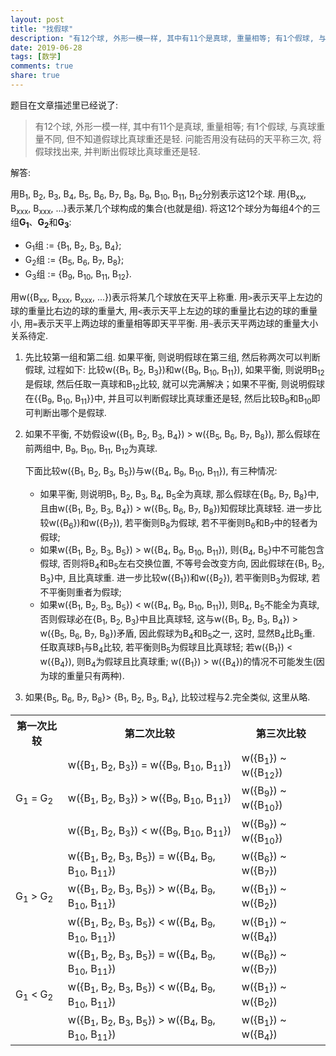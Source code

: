 ```yaml
---
layout: post
title: "找假球"
description: "有12个球, 外形一模一样, 其中有11个是真球, 重量相等; 有1个假球, 与真球重量不同, 但不知道假球比真球重还是轻. 问能否用没有砝码的天平称三次, 将假球找出来, 并判断出假球比真球重还是轻."
date: 2019-06-28
tags: [数学]
comments: true
share: true
---
```


题目在文章描述里已经说了:

> 有12个球, 外形一模一样, 其中有11个是真球, 重量相等; 有1个假球, 与真球重量不同, 但不知道假球比真球重还是轻. 问能否用没有砝码的天平称三次, 将假球找出来, 并判断出假球比真球重还是轻.


解答:

用B<sub>1</sub>, B<sub>2</sub>, B<sub>3</sub>, B<sub>4</sub>, B<sub>5</sub>, B<sub>6</sub>, B<sub>7</sub>, B<sub>8</sub>, B<sub>9</sub>, B<sub>10</sub>, B<sub>11</sub>, B<sub>12</sub>分别表示这12个球. 用{B<sub>xx</sub>, B<sub>xxx</sub>, B<sub>xxx</sub>, ...}表示某几个球构成的集合(也就是组). 将这12个球分为每组4个的三组<strong>G<sub>1</sub></strong>、<strong>G<sub>2</sub></strong>和<strong>G<sub>3</sub></strong>: 

* G<sub>1</sub>组 := {B<sub>1</sub>, B<sub>2</sub>, B<sub>3</sub>, B<sub>4</sub>};
* G<sub>2</sub>组 := {B<sub>5</sub>, B<sub>6</sub>, B<sub>7</sub>, B<sub>8</sub>};
* G<sub>3</sub>组 := {B<sub>9</sub>, B<sub>10</sub>, B<sub>11</sub>, B<sub>12</sub>}. 

用w({B<sub>xx</sub>, B<sub>xxx</sub>, B<sub>xxx</sub>, ...})表示将某几个球放在天平上称重. 用`>`表示天平上左边的球的重量比右边的球的重量大, 用`<`表示天平上左边的球的重量比右边的球的重量小, 用`=`表示天平上两边球的重量相等即天平平衡. 用`~`表示天平两边球的重量大小关系待定.


1. 先比较第一组和第二组. 如果平衡, 则说明假球在第三组, 然后称两次可以判断假球, 过程如下: 
比较w({B<sub>1</sub>, B<sub>2</sub>, B<sub>3</sub>})和w({B<sub>9</sub>, B<sub>10</sub>, B<sub>11</sub>}), 如果平衡, 则说明B<sub>12</sub>是假球, 然后任取一真球和B<sub>12</sub>比较, 就可以完满解决；如果不平衡, 则说明假球在{{B<sub>9</sub>, B<sub>10</sub>, B<sub>11</sub>}}中, 并且可以判断假球比真球重还是轻, 然后比较B<sub>9</sub>和B<sub>10</sub>即可判断出哪个是假球. 
2. 如果不平衡, 不妨假设w({B<sub>1</sub>, B<sub>2</sub>, B<sub>3</sub>, B<sub>4</sub>}) > w({B<sub>5</sub>, B<sub>6</sub>, B<sub>7</sub>, B<sub>8</sub>}), 那么假球在前两组中, B<sub>9</sub>, B<sub>10</sub>, B<sub>11</sub>, B<sub>12</sub>为真球. 
   
   下面比较w({B<sub>1</sub>, B<sub>2</sub>, B<sub>3</sub>, B<sub>5</sub>})与w({B<sub>4</sub>, B<sub>9</sub>, B<sub>10</sub>, B<sub>11</sub>}), 有三种情况: 
    
   * 如果平衡, 则说明B<sub>1</sub>, B<sub>2</sub>, B<sub>3</sub>, B<sub>4</sub>, B<sub>5</sub>全为真球, 那么假球在{B<sub>6</sub>, B<sub>7</sub>, B<sub>8</sub>}中, 且由w({B<sub>1</sub>, B<sub>2</sub>, B<sub>3</sub>, B<sub>4</sub>}) > w({B<sub>5</sub>, B<sub>6</sub>, B<sub>7</sub>, B<sub>8</sub>})知假球比真球轻. 进一步比较w({B<sub>6</sub>})和w({B<sub>7</sub>}), 若平衡则B<sub>8</sub>为假球, 若不平衡则B<sub>6</sub>和B<sub>7</sub>中的轻者为假球;
   * 如果w({B<sub>1</sub>, B<sub>2</sub>, B<sub>3</sub>, B<sub>5</sub>}) > w({B<sub>4</sub>, B<sub>9</sub>, B<sub>10</sub>, B<sub>11</sub>}), 则{B<sub>4</sub>, B<sub>5</sub>}中不可能包含假球, 否则将B<sub>4</sub>和B<sub>5</sub>左右交换位置, 不等号会改变方向, 因此假球在{B<sub>1</sub>, B<sub>2</sub>, B<sub>3</sub>}中, 且比真球重. 进一步比较w({B<sub>1</sub>})和w({B<sub>2</sub>}), 若平衡则B<sub>3</sub>为假球, 若不平衡则重者为假球;
   * 如果w({B<sub>1</sub>, B<sub>2</sub>, B<sub>3</sub>, B<sub>5</sub>}) < w({B<sub>4</sub>, B<sub>9</sub>, B<sub>10</sub>, B<sub>11</sub>}), 则B<sub>4</sub>, B<sub>5</sub>不能全为真球, 否则假球必在{B<sub>1</sub>, B<sub>2</sub>, B<sub>3</sub>}中且比真球轻, 这与w({B<sub>1</sub>, B<sub>2</sub>, B<sub>3</sub>, B<sub>4</sub>}) > w({B<sub>5</sub>, B<sub>6</sub>, B<sub>7</sub>, B<sub>8</sub>})矛盾, 因此假球为B<sub>4</sub>和B<sub>5</sub>之一, 这时, 显然B<sub>4</sub>比B<sub>5</sub>重. 任取真球B<sub>1</sub>与B<sub>4</sub>比较, 若平衡则B<sub>5</sub>为假球且比真球轻; 若w({B<sub>1</sub>}) < w({B<sub>4</sub>}), 则B<sub>4</sub>为假球且比真球重; w({B<sub>1</sub>}) > w({B<sub>4</sub>})的情况不可能发生(因为球的重量只有两种). 
3. 如果{B<sub>5</sub>, B<sub>6</sub>, B<sub>7</sub>, B<sub>8</sub>}> {B<sub>1</sub>, B<sub>2</sub>, B<sub>3</sub>, B<sub>4</sub>}, 比较过程与2.完全类似, 这里从略. 


<!--
<style type="text/css">
.tg  {border-collapse:collapse;border-spacing:0;}
.tg td{font-family:Arial, sans-serif;font-size:14px;padding:10px 5px;border-style:solid;border-width:1px;overflow:hidden;word-break:normal;border-color:black;}
.tg th{font-family:Arial, sans-serif;font-size:14px;font-weight:normal;padding:10px 5px;border-style:solid;border-width:1px;overflow:hidden;word-break:normal;border-color:black;}
.tg .tg-0pky{border-color:inherit;text-align:left;vertical-align:top}
.tg .tg-0lax{text-align:left;vertical-align:top}
</style>
-->

<table class="tg">
  <tr>
    <th class="tg-0pky">第一次比较</th>
    <th class="tg-0lax">第二次比较</th>
    <th class="tg-0lax">第三次比较</th>
  </tr>
  <tr>
    <td class="tg-0lax" rowspan="3">G<sub>1</sub> = G<sub>2</sub></td>
    <td class="tg-0lax">w({B<sub>1</sub>, B<sub>2</sub>, B<sub>3</sub>}) = w({B<sub>9</sub>, B<sub>10</sub>, B<sub>11</sub>})</td>
    <td class="tg-0lax">w({B<sub>1</sub>}) ~ w({B<sub>12</sub>})</td>
  </tr>
  <tr>
    <td class="tg-0lax">w({B<sub>1</sub>, B<sub>2</sub>, B<sub>3</sub>}) > w({B<sub>9</sub>, B<sub>10</sub>, B<sub>11</sub>})</td>
    <td class="tg-0lax">w({B<sub>9</sub>}) ~ w({B<sub>10</sub>})</td>
  </tr>
  <tr>
    <td class="tg-0lax">w({B<sub>1</sub>, B<sub>2</sub>, B<sub>3</sub>}) < w({B<sub>9</sub>, B<sub>10</sub>, B<sub>11</sub>})</td>
    <td class="tg-0lax">w({B<sub>9</sub>}) ~ w({B<sub>10</sub>})</td>
  </tr>
  <tr>
    <td class="tg-0lax" rowspan="3">G<sub>1</sub> > G<sub>2</sub></td>
    <td class="tg-0lax">w({B<sub>1</sub>, B<sub>2</sub>, B<sub>3</sub>, B<sub>5</sub>}) = w({B<sub>4</sub>, B<sub>9</sub>, B<sub>10</sub>, B<sub>11</sub>})</td>
    <td class="tg-0lax">w({B<sub>6</sub>}) ~ w({B<sub>7</sub>})</td>
  </tr>
  <tr>
    <td class="tg-0lax">w({B<sub>1</sub>, B<sub>2</sub>, B<sub>3</sub>, B<sub>5</sub>}) > w({B<sub>4</sub>, B<sub>9</sub>, B<sub>10</sub>, B<sub>11</sub>})</td>
    <td class="tg-0lax">w({B<sub>1</sub>}) ~ w({B<sub>2</sub>})</td>
  </tr>
  <tr>
    <td class="tg-0lax">w({B<sub>1</sub>, B<sub>2</sub>, B<sub>3</sub>, B<sub>5</sub>}) < w({B<sub>4</sub>, B<sub>9</sub>, B<sub>10</sub>, B<sub>11</sub>})</td>
    <td class="tg-0lax">w({B<sub>1</sub>}) ~ w({B<sub>4</sub>})</td>
  </tr>
  <tr>
    <td class="tg-0lax" rowspan="3">G<sub>1</sub> < G<sub>2</sub></td>
    <td class="tg-0lax">w({B<sub>1</sub>, B<sub>2</sub>, B<sub>3</sub>, B<sub>5</sub>}) = w({B<sub>4</sub>, B<sub>9</sub>, B<sub>10</sub>, B<sub>11</sub>})</td>
    <td class="tg-0lax">w({B<sub>6</sub>}) ~ w({B<sub>7</sub>})</td>
  </tr>
  <tr>
    <td class="tg-0lax">w({B<sub>1</sub>, B<sub>2</sub>, B<sub>3</sub>, B<sub>5</sub>}) < w({B<sub>4</sub>, B<sub>9</sub>, B<sub>10</sub>, B<sub>11</sub>})</td>
    <td class="tg-0lax">w({B<sub>1</sub>}) ~ w({B<sub>2</sub>})</td>
  </tr>
  <tr>
    <td class="tg-0lax">w({B<sub>1</sub>, B<sub>2</sub>, B<sub>3</sub>, B<sub>5</sub>}) > w({B<sub>4</sub>, B<sub>9</sub>, B<sub>10</sub>, B<sub>11</sub>})</td>
    <td class="tg-0lax">w({B<sub>1</sub>}) ~ w({B<sub>4</sub>})</td>
  </tr>
</table>